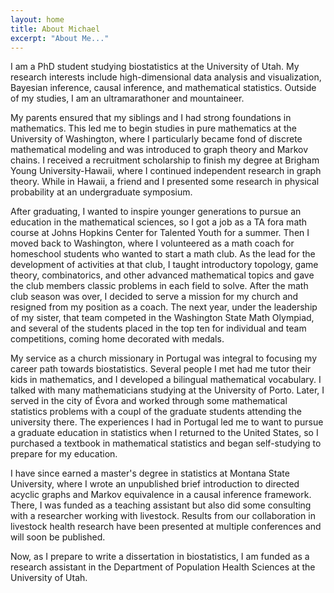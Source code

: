 ```yaml
---
layout: home
title: About Michael
excerpt: "About Me..."
---
```


I am a PhD student studying biostatistics at the University of Utah. My research interests include high-dimensional data analysis and visualization, Bayesian inference, causal inference, and mathematical statistics. Outside of my studies, I am an ultramarathoner and mountaineer.

My parents ensured that my siblings and I had strong foundations in mathematics. This led me to begin studies in pure mathematics at the University of Washington, where I particularly became fond of discrete mathematical modeling and was introduced to graph theory and Markov chains. I received a recruitment scholarship to finish my degree at Brigham Young University-Hawaii, where I continued independent research in graph theory. While in Hawaii, a friend and I presented some research in physical probability at an undergraduate symposium.

After graduating, I wanted to inspire younger generations to pursue an education in the mathematical sciences, so I got a job as a TA fora math course at Johns Hopkins Center for Talented Youth for a summer. Then I moved back to Washington, where I volunteered as a math coach for homeschool students who wanted to start a math club. As the lead for the development of activities at that club, I taught introductory topology, game theory, combinatorics, and other advanced mathematical topics and gave the club members classic problems in each field to solve. After the math club season was over, I decided to serve a mission for my church and resigned from my position as a coach. The next year, under the leadership of my sister, that team competed in the Washington State Math Olympiad, and several of the students placed in the top ten for individual and team competitions, coming home decorated with medals.

My service as a church missionary in Portugal was integral to focusing my career path towards biostatistics. Several people I met had me tutor their kids in mathematics, and I developed a bilingual mathematical vocabulary. I talked with many mathematicians studying at the University of Porto. Later, I served in the city of Évora and worked through some mathematical statistics problems with a coupl of the graduate students attending the university there. The experiences I had in Portugal led me to want to pursue a graduate education in statistics when I returned to the United States, so I purchased a textbook in mathematical statistics and began self-studying to prepare for my education.

I have since earned a master's degree in statistics at Montana State University, where I wrote an unpublished brief introduction to directed acyclic graphs and Markov equivalence in a causal inference framework. There, I was funded as a teaching assistant but also did some consulting with a researcher working with livestock. Results from our collaboration in livestock health research have been presented at multiple conferences and will soon be published.

Now, as I prepare to write a dissertation in biostatistics, I am funded as a research assistant in the Department of Population Health Sciences at the University of Utah.
